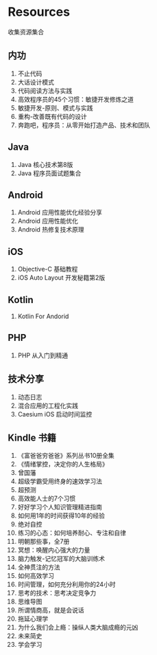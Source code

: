 # Resources
收集资源集合

## 内功

1. 不止代码
2. 大话设计模式
3. 代码阅读方法与实践
4. 高效程序员的45个习惯：敏捷开发修炼之道
5. 敏捷开发-原则、模式与实践
6. 重构-改善既有代码的设计
7. 奔跑吧，程序员：从零开始打造产品、技术和团队

## Java

1. Java 核心技术第8版
2. Java 程序员面试题集合

## Android

1. Android 应用性能优化经验分享
2. Android 应用性能优化
3. Android 热修复技术原理

## iOS

1. Objective-C 基础教程
2. iOS Auto Layout 开发秘籍第2版

## Kotlin

1. Kotlin For Andorid

## PHP

1. PHP 从入门到精通

## 技术分享

1. 动态日志
2. 混合应用的工程化实践
3. Caesium iOS 启动时间监控

## Kindle 书籍

1. 《富爸爸穷爸爸》系列丛书10册全集
2. 《情绪掌控，决定你的人生格局》
3. 曾国藩
4. 超级学霸受用终身的速效学习法
5. 超预测
6. 高效能人士的7个习惯
7. 好好学习个人知识管理精进指南
8. 如何用1年的时间获得10年的经验
9. 绝对自控
10. 练习的心态：如何培养耐心、专注和自律
11. 明朝那些事，全7册
12. 冥想：唤醒内心强大的力量
13. 脑力触发-记忆冠军的大脑训练术
14. 全神贯注的方法
15. 如何高效学习
16. 时间管理，如何充分利用你的24小时
17. 思考的技术：思考决定竞争力
18. 思维导图
19. 所谓情商高，就是会说话
20. 拖延心理学
21. 为什么我们会上瘾：操纵人类大脑成瘾的元凶
22. 未来简史
23. 学会学习


